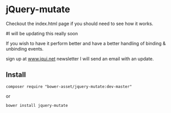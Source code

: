 jQuery-mutate
=============
Checkout the index.html page if you should need to see how it works.

#I will be updating this really soon


If you wish to have it perform better and have a better handling of binding & unbinding events.

sign up at www.jqui.net newsletter I will send an email with an update.


## Install
```
composer require "bower-asset/jquery-mutate:dev-master"
```
or
```
bower install jquery-mutate
```
